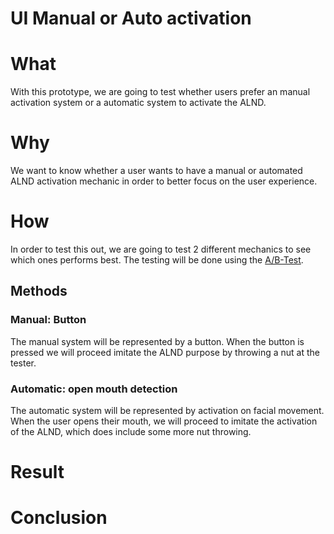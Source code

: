 # UI Manual or Auto activation


# What
With this prototype, we are going to test whether users prefer an manual activation system or a automatic system to activate the ALND.

# Why
We want to know whether a user wants to have a manual or automated ALND activation mechanic in order to better focus on the user experience.

# How
In order to test this out, we are going to test 2 different mechanics to see which ones performs best. The testing will be done using the [A/B-Test](https://en.wikipedia.org/wiki/A/B_testing).

## Methods
### Manual: Button
The manual system will be represented by a button. When the button is pressed we will proceed imitate the ALND purpose by throwing a nut at the tester.

### Automatic: open mouth detection
The automatic system will be represented by activation on facial movement. When the user opens their mouth, we will proceed to imitate the activation of the ALND, which does include some more nut throwing.



# Result


# Conclusion
